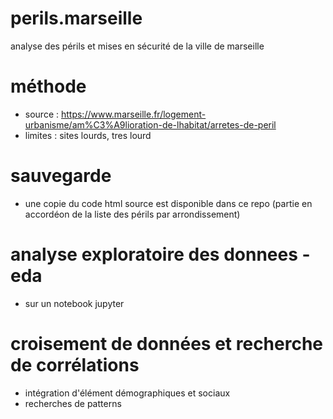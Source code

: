 # perils.marseille
analyse des périls et mises en sécurité de la ville de marseille

# méthode

* source : https://www.marseille.fr/logement-urbanisme/am%C3%A9lioration-de-lhabitat/arretes-de-peril
* limites : sites lourds, tres lourd

# sauvegarde

* une copie du code html source est disponible dans ce repo (partie en accordéon de la liste des périls par arrondissement)

# analyse exploratoire des donnees - eda

* sur un notebook jupyter

# croisement de données et recherche de corrélations

* intégration d'élément démographiques et sociaux
* recherches de patterns
